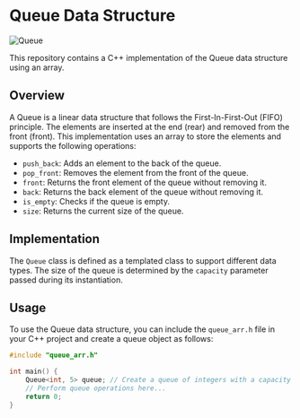 # Queue Data Structure

![Queue](queue.png)

This repository contains a C++ implementation of the Queue data structure using an array.

## Overview

A Queue is a linear data structure that follows the First-In-First-Out (FIFO) principle. The elements are inserted at the end (rear) and removed from the front (front). This implementation uses an array to store the elements and supports the following operations:

- `push_back`: Adds an element to the back of the queue.
- `pop_front`: Removes the element from the front of the queue.
- `front`: Returns the front element of the queue without removing it.
- `back`: Returns the back element of the queue without removing it.
- `is_empty`: Checks if the queue is empty.
- `size`: Returns the current size of the queue.

## Implementation

The `Queue` class is defined as a templated class to support different data types. The size of the queue is determined by the `capacity` parameter passed during its instantiation.

## Usage

To use the Queue data structure, you can include the `queue_arr.h` file in your C++ project and create a queue object as follows:

```cpp
#include "queue_arr.h"

int main() {
    Queue<int, 5> queue; // Create a queue of integers with a capacity of 5
    // Perform queue operations here...
    return 0;
}
